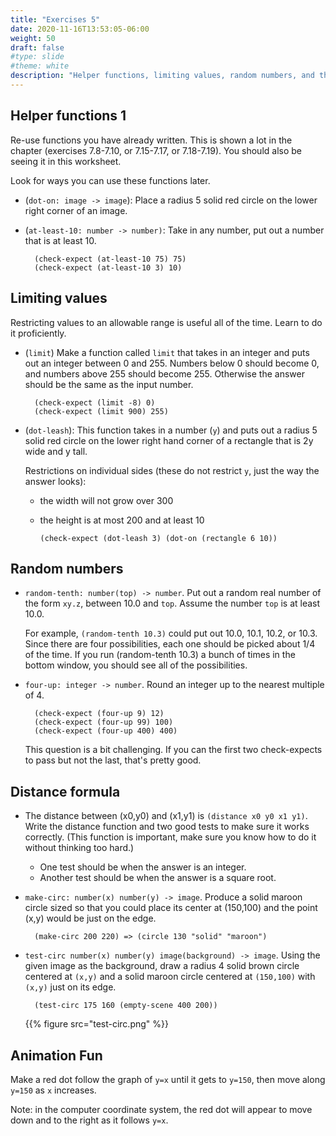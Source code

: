 ```yaml
---
title: "Exercises 5"
date: 2020-11-16T13:53:05-06:00
weight: 50
draft: false
#type: slide
#theme: white
description: "Helper functions, limiting values, random numbers, and the distance formula."
---
```


## Helper functions 1

Re-use functions you have already written.
This is shown a lot in the chapter (exercises 7.8-7.10, or 7.15-7.17, or 7.18-7.19).
You should also be seeing it in this worksheet.

Look for ways you can use these functions later.

* (`dot-on: image -> image`): Place a radius 5 solid red circle on the
  lower right corner of an image.

* (`at-least-10: number -> number)`: Take in any number, put out a
  number that is at least 10.
  
        (check-expect (at-least-10 75) 75)
        (check-expect (at-least-10 3) 10)       


## Limiting values

Restricting values to an allowable range is useful all of the
time. Learn to do it proficiently.

* (`limit`) Make a function called `limit` that takes in an integer and puts out
  an integer between 0 and 255. Numbers below 0 should become 0, and
  numbers above 255 should become 255. Otherwise the answer should be
  the same as the input number.

        (check-expect (limit -8) 0)
        (check-expect (limit 900) 255)

* (`dot-leash`): This function takes in a number (`y`) and puts out a
  radius 5 solid red circle on the lower right hand corner of a
  rectangle that is 2y wide and y tall. 
  
  Restrictions on individual sides (these do not restrict `y`, just
  the way the answer looks):
  
  * the width will not grow over 300
  * the height is at most 200 and at least 10

        (check-expect (dot-leash 3) (dot-on (rectangle 6 10))




## Random numbers

* `random-tenth: number(top) -> number`. Put out a random real number
  of the form `xy.z`, between 10.0 and `top`. Assume the number `top`
  is at least 10.0. 

    For example, `(random-tenth 10.3)` could put out 10.0, 10.1, 10.2,
    or 10.3. Since there are four possibilities, each one should be
    picked about 1/4 of the time. If you run (random-tenth 10.3) a
    bunch of times in the bottom window, you should see all of the
    possibilities. 
    

  
* `four-up: integer -> number`. Round an integer up to the nearest
  multiple of 4. 
  
        (check-expect (four-up 9) 12)
        (check-expect (four-up 99) 100)
        (check-expect (four-up 400) 400)

    This question is a bit challenging. If you can the first two
    check-expects to pass but not the last, that's pretty good.
  
## Distance formula

* The distance between (x0,y0) and (x1,y1) is `(distance x0 y0 x1 y1)`.
  Write the distance function and two good tests to make sure it works
  correctly. (This function is important, make sure you know how to do
  it without thinking too hard.)
      
    * One test should be when the answer is an integer. 
    * Another test should be when the answer is a square root.

* `make-circ: number(x) number(y) -> image`. Produce a solid maroon
  circle sized so that you
  could place its center at (150,100) and the point (x,y) would be
  just on the edge.

        (make-circ 200 220) => (circle 130 "solid" "maroon")
  
* `test-circ number(x) number(y) image(background) -> image`. Using
  the given image as the background, draw a radius 4 solid brown 
  circle centered at `(x,y)` and a solid maroon circle centered at
  `(150,100)` with `(x,y)` just on its edge.

        (test-circ 175 160 (empty-scene 400 200))
        
    {{% figure src="test-circ.png" %}}

## Animation Fun

Make a red dot follow the graph of `y=x` until it gets to `y=150`,
then move along `y=150` as `x` increases.

Note: in the computer coordinate system, the red dot will appear to
move down and to the right as it follows `y=x`.

